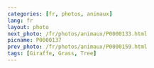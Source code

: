 ```yaml
---
categories: [fr, photos, animaux]
lang: fr
layout: photo
next_photo: /fr/photos/animaux/P0000133.html
picname: P0000137
prev_photo: /fr/photos/animaux/P0000159.html
tags: [Giraffe, Grass, Tree]
---
```

